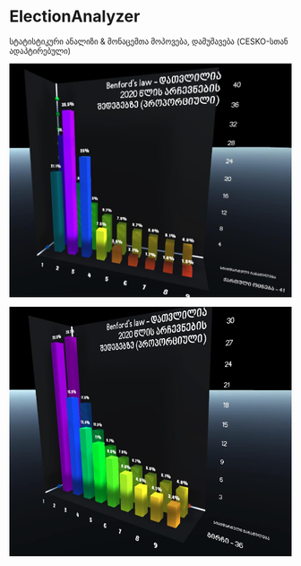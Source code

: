 # ElectionAnalyzer
სტატისტიკური ანალიზი &amp; მონაცემთა მოპოვება, დამუშავება (CESKO-სთან ადაპტირებული)

![Test Image 1](125433030_3675483862511264_9115803460955446206_o.jpg)

![Test Image 1](125561562_3675482909178026_5139117953859640407_n.jpg)
